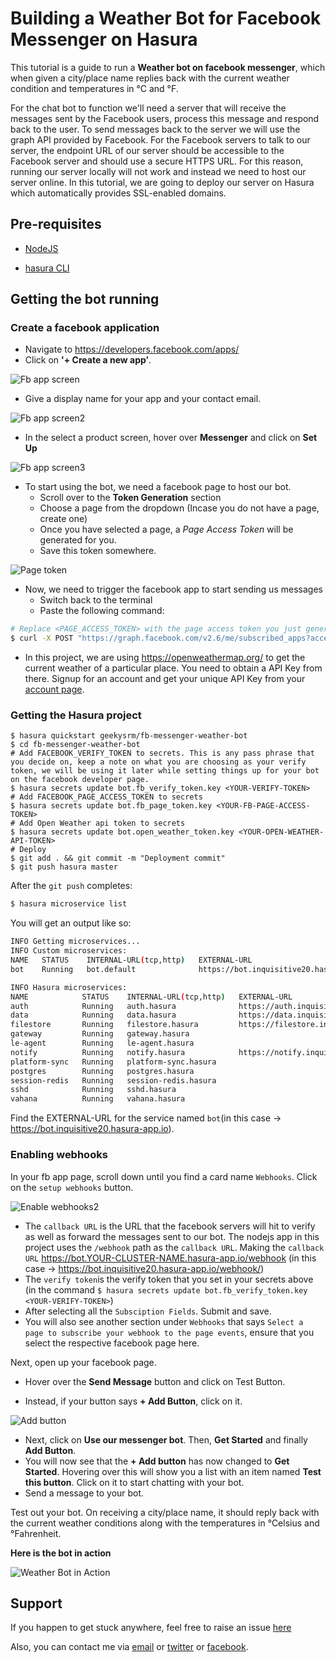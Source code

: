 # Building a Weather Bot for Facebook Messenger on Hasura

This tutorial is a guide to run a **Weather bot on facebook messenger**, which when given a city/place name replies back with the current weather condition and temperatures in °C and °F.

For the chat bot to function we'll need a server that will receive the messages sent by the Facebook users, process this message and respond back to the user. To send messages back to the server we will use the graph API provided by Facebook. For the Facebook servers to talk to our server, the endpoint URL of our server should be accessible to the Facebook server and should use a secure HTTPS URL. For this reason, running our server locally will not work and instead we need to host our server online. In this tutorial, we are going to deploy our server on Hasura which automatically provides SSL-enabled domains.

## Pre-requisites

* [NodeJS](https://nodejs.org)

* [hasura CLI](https://docs.hasura.io/0.15/manual/install-hasura-cli.html)

## Getting the bot running

### Create a facebook application

* Navigate to https://developers.facebook.com/apps/
* Click on **'+ Create a new app’**.

![Fb app screen](https://raw.githubusercontent.com/geekysrm/fb-messenger-weather-bot/master/assets/tutorial_1.png "fb app screen")

* Give a display name for your app and your contact email.

![Fb app screen2](https://raw.githubusercontent.com/geekysrm/fb-messenger-weather-bot/master/assets/tutorial_2.png "fb app screen2")

* In the select a product screen, hover over **Messenger** and click on **Set Up**

![Fb app screen3](https://raw.githubusercontent.com/geekysrm/fb-messenger-weather-bot/master/assets/tutorial_3.png "fb app screen3")

* To start using the bot, we need a facebook page to host our bot.
  + Scroll over to the **Token Generation** section
  + Choose a page from the dropdown (Incase you do not have a page, create one)
  + Once you have selected a page, a *Page Access Token* will be generated for you.
  + Save this token somewhere.

![Page token](https://raw.githubusercontent.com/geekysrm/fb-messenger-weather-bot/master/assets/tutorial_4.png "Page token")

* Now, we need to trigger the facebook app to start sending us messages
  - Switch back to the terminal
  - Paste the following command:

```sh
# Replace <PAGE_ACCESS_TOKEN> with the page access token you just generated.
$ curl -X POST "https://graph.facebook.com/v2.6/me/subscribed_apps?access_token=<PAGE_ACCESS_TOKEN>"
```

* In this project, we are using https://openweathermap.org/ to get the current weather of a particular place. You need to obtain a API Key from there. Signup for an account and get your unique API Key from your [account page](https://home.openweathermap.org/api_keys).

### Getting the Hasura project

```
$ hasura quickstart geekysrm/fb-messenger-weather-bot
$ cd fb-messenger-weather-bot
# Add FACEBOOK_VERIFY_TOKEN to secrets. This is any pass phrase that you decide on, keep a note on what you are choosing as your verify token, we will be using it later while setting things up for your bot on the facebook developer page.
$ hasura secrets update bot.fb_verify_token.key <YOUR-VERIFY-TOKEN>
# Add FACEBOOK_PAGE_ACCESS_TOKEN to secrets
$ hasura secrets update bot.fb_page_token.key <YOUR-FB-PAGE-ACCESS-TOKEN>
# Add Open Weather api token to secrets
$ hasura secrets update bot.open_weather_token.key <YOUR-OPEN-WEATHER-API-TOKEN>
# Deploy
$ git add . && git commit -m "Deployment commit"
$ git push hasura master
```

After the `git push` completes:

```sh
$ hasura microservice list
```

You will get an output like so:

```sh
INFO Getting microservices...                     
INFO Custom microservices:                        
NAME   STATUS    INTERNAL-URL(tcp,http)   EXTERNAL-URL
bot    Running   bot.default              https://bot.inquisitive20.hasura-app.io

INFO Hasura microservices:                        
NAME            STATUS    INTERNAL-URL(tcp,http)   EXTERNAL-URL
auth            Running   auth.hasura              https://auth.inquisitive20.hasura-app.io
data            Running   data.hasura              https://data.inquisitive20.hasura-app.io
filestore       Running   filestore.hasura         https://filestore.inquisitive20.hasura-app.io
gateway         Running   gateway.hasura           
le-agent        Running   le-agent.hasura          
notify          Running   notify.hasura            https://notify.inquisitive20.hasura-app.io
platform-sync   Running   platform-sync.hasura     
postgres        Running   postgres.hasura          
session-redis   Running   session-redis.hasura     
sshd            Running   sshd.hasura              
vahana          Running   vahana.hasura
```

Find the EXTERNAL-URL for the service named `bot`(in this case -> https://bot.inquisitive20.hasura-app.io).

### Enabling webhooks

In your fb app page, scroll down until you find a card name `Webhooks`. Click on the `setup webhooks` button.

![Enable webhooks2](https://raw.githubusercontent.com/geekysrm/fb-messenger-weather-bot/master/assets/tutorial_5.png "Enable webhooks2")

* The `callback URL` is the URL that the facebook servers will hit to verify as well as forward the messages sent to our bot. The nodejs app in this project uses the `/webhook` path as the `callback URL`. Making the `callback URL` https://bot.YOUR-CLUSTER-NAME.hasura-app.io/webhook (in this case -> https://bot.inquisitive20.hasura-app.io/webhook/)
* The `verify token`is the verify token that you set in your secrets above (in the command `$ hasura secrets update bot.fb_verify_token.key <YOUR-VERIFY-TOKEN>`)
* After selecting all the `Subsciption Fields`. Submit and save.
* You will also see another section under `Webhooks` that says `Select a page to subscribe your webhook to the page events`, ensure that you select the respective facebook page here.

Next, open up your facebook page.

* Hover over the **Send Message** button and click on Test Button.

* Instead, if your button says **+ Add Button**, click on it.

![Add button](https://raw.githubusercontent.com/geekysrm/fb-messenger-weather-bot/master/assets/tutorial_6.png "Add button")

* Next, click on **Use our messenger bot**. Then, **Get Started** and finally **Add Button**.
* You will now see that the **+ Add button** has now changed to **Get Started**. Hovering over this will show you a list with an item named **Test this button**. Click on it to start chatting with your bot.
* Send a message to your bot.

Test out your bot. On receiving a city/place name, it should reply back with the current weather conditions along with the temperatures in °Celsius and °Fahrenheit. 

**Here is the bot in action**


![Weather Bot in Action](https://raw.githubusercontent.com/geekysrm/fb-messenger-weather-bot/master/assets/bot_in_action.gif "Weather Bot in Action")

## Support

If you happen to get stuck anywhere, feel free to raise an issue [here](https://github.com/geekysrm/fb-messenger-weather-bot/issues)

Also, you can contact me via [email](mailto:soumyacool2012@gmail.com) or [twitter](https://twitter.com/SoumyaRnMohanty) or [facebook](https://www.fb.com/geekysrm).
